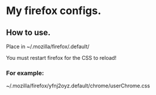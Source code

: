 # My firefox configs.

## How to use.
Place in ~/.mozilla/firefox/<profilestring>.default/
  
You must restart firefox for the CSS to reload!

### For example: 
~/.mozilla/firefox/yfnj2oyz.default/chrome/userChrome.css
